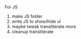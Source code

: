 
For JS
  1. make JS folder
  2. write JS to show/hide ul
  3. maybe tweak transliterate more
  4. cleanup transliterate
